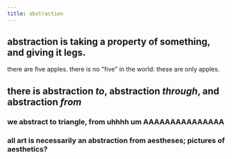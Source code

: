 ```yaml
---
title: abstraction
---
```


## abstraction is taking a property of something, and giving it legs.
there are five apples. there is no "five" in the world: these are only apples.
## there is abstraction *to*, abstraction *through*, and abstraction *from*
### we abstract to triangle, from uhhhh um AAAAAAAAAAAAAAA
### all art is necessarily an abstraction from aestheses; pictures of aesthetics?
